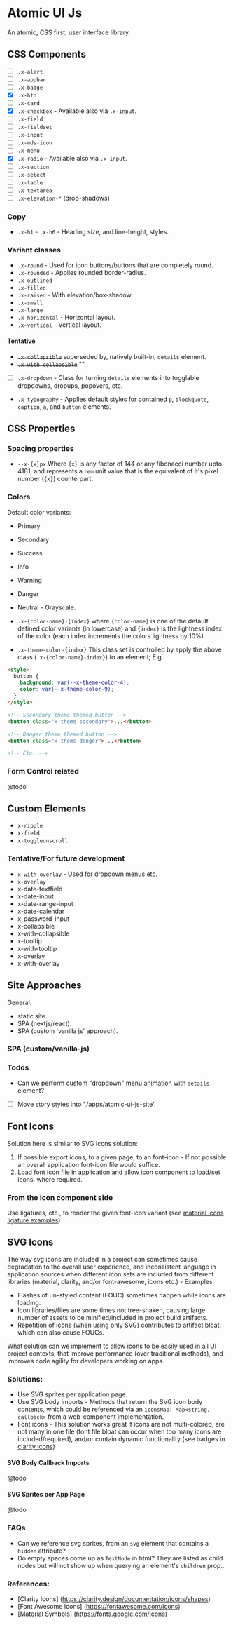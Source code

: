 # Atomic UI Js

An atomic, CSS first, user interface library.

## CSS Components

- [ ] `.x-alert`
- [ ] `.x-appbar`
- [ ] `.x-badge`
- [x] `.x-btn`
- [ ] `.x-card`
- [x] `.x-checkbox` - Available also via `.x-input`.
- [ ] `.x-field`
- [ ] `.x-fieldset`
- [ ] `.x-input`
- [ ] `.x-mds-icon`
- [ ] `.x-menu`
- [x] `.x-radio` - Available also via `.x-input`.
- [ ] `.x-section`
- [ ] `.x-select`
- [ ] `.x-table`
- [ ] `.x-textarea`
- [ ] `.x-elevation-*` (drop-shadows)

### Copy

- `.x-h1` - `.x-h6` - Heading size, and line-height, styles.

### Variant classes

- `.x-round` - Used for icon buttons/buttons that are completely round.
- `.x-rounded` - Applies rounded border-radius.
- `.x-outlined`
- `.x-filled`
- `.x-raised` - With elevation/box-shadow
- `.x-small`
- `.x-large`
- `.x-horizontal` - Horizontal layout.
- `.x-vertical` - Vertical layout.

#### Tentative

- ~~`.x-collapsible`~~ superseded by, natively built-in, `details` element.
- ~~`.x-with-collapsible`~~ "".
- [ ] `.x-dropdown` - Class for turning `details` elements into togglable dropdowns, dropups, popovers, etc.
- `.x-typography` - Applies default styles for contained `p`, `blockquote`, `caption`, `a`, and `button` elements.

## CSS Properties

### Spacing properties

- `--x-{x}px` Where `{x}` is any factor of 144 or any fibonacci number upto 4181, and represents a `rem` unit value that is the equivalent of it's pixel number (`{x}`) counterpart.

### Colors

Default color variants:

- Primary
- Secondary
- Success
- Info
- Warning
- Danger
- Neutral - Grayscale.

- `.x-{color-name}-{index}` where `{color-name}` is one of the default defined color variants (in lowercase) and `{index}` is the lightness index of the color (each index increments the colors lightness by 10%). 

- `.x-theme-color-{index}` This class set is controlled by apply the above class (`.x-{color-name}-index}`) to an element;  E.g.
```html
<style>
  button {
    background: var(--x-theme-color-4);
    color: var(--x-theme-color-9);
  }
</style>

<!-- Secondary theme themed button -->
<button class="x-theme-secondary">...</button>

<!-- Danger theme themed button -->
<button class="x-theme-danger">...</button>

<!-- Etc. -->
```

### Form Control related

@todo

## Custom Elements

- `x-ripple`
- `x-field`
- `x-toggleonscroll`

### Tentative/For future development

- `x-with-overlay` - Used for dropdown menus etc.
- `x-overlay`
- x-date-textfield
- x-date-input
- x-date-range-input
- x-date-calendar
- x-password-input
- x-collapsible
- x-with-collapsible
- x-tooltip
- x-with-tooltip
- x-overlay
- x-with-overlay

## Site Approaches

General:

- static site.
- SPA (nextjs/react).
- SPA (custom 'vanilla js' approach).

### SPA (custom/vanilla-js)

### Todos

- Can we perform custom "dropdown" menu animation with `details` element?
- [ ] Move story styles into './apps/atomic-ui-js-site'.

## Font Icons

Solution here is similar to SVG Icons solution:

1.  If possible export icons, to a given page, to an font-icon - If not possible an overall application font-icon file would suffice.
2.  Load font icon file in application and allow icon component to load/set icons, where required.

### From the icon component side

Use ligatures, etc., to render the given font-icon variant (see [material icons ligature examples](https://developers.google.com/fonts/docs/material_icons))

## SVG Icons

The way svg icons are included in a project can sometimes cause degradation to the overall user experience, and inconsistent language in application sources when different icon sets are included from different libraries (material, clarity, and/or font-awesome, icons etc.) - Examples:

- Flashes of un-styled content (FOUC) sometimes happen while icons are loading.
- Icon libraries/files are some times not tree-shaken, causing large number of assets to be minified/included in project build artifacts.
- Repetition of icons (when using only SVG) contributes to artifact bloat, which can also cause FOUCs.

What solution can we implement to allow icons to be easily used in all UI project contexts, that improve performance (over traditional methods), and improves code agility for developers working on apps.

### Solutions:

- Use SVG sprites per application page.
- Use SVG body imports - Methods that return the SVG icon body contents, which could be referenced via an `iconsMap: Map<string, callback>` from a web-component implementation.
- Font icons - This solution works great if icons are not multi-colored, are not many in one file (font file bloat can occur when too many icons are included/required), and/or contain dynamic functionality (see badges in [clarity icons](https://clarity.design/documentation/icons)) 

#### SVG Body Callback Imports

@todo

#### SVG Sprites per App Page

@todo

### FAQs

- Can we reference svg sprites, from an `svg` element that contains a `hidden` attribute?  
- Do empty spaces come up as `TextNode` in html? They are listed as child nodes but will not show up when querying an element's `children` prop.. 

### References:

- [Clarity Icons] (https://clarity.design/documentation/icons/shapes)
- [Font Awesome Icons] (https://fontawesome.com/icons)
- [Material Symbols] (https://fonts.google.com/icons)
